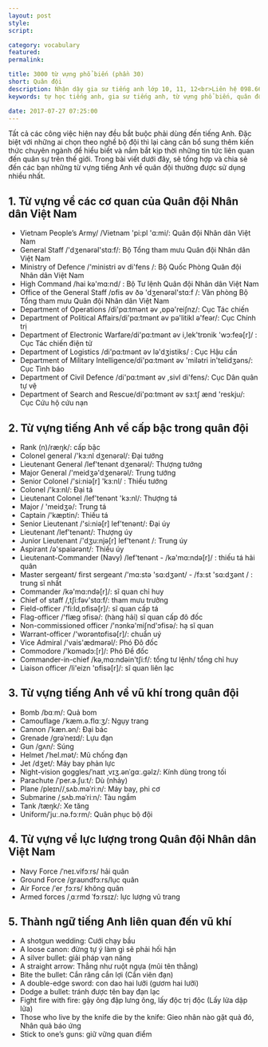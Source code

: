 ```yaml
---
layout: post
style:
script:

category: vocabulary
featured:
permalink:

title: 3000 từ vựng phổ biến (phần 30)
short: Quân đội
description: Nhận dậy gia sư tiếng anh lớp 10, 11, 12<br>Liên hệ 098.66.77.99.3<br>Anh Thịnh
keywords: tự học tiếng anh, gia sư tiếng anh, từ vựng phổ biến, quân đội, vocabulary, army

date: 2017-07-27 07:25:00
---
```


Tất cả các công việc hiện nay đều bắt buộc phải dùng đến tiếng Anh. Đặc biệt với những ai chọn theo nghề bộ đội thì lại càng cần bổ sung thêm kiến thức chuyên ngành để hiểu biết và nắm bắt kịp thời những tin tức liên quan đến quân sự trên thế giới. Trong bài viết dưới đây, sẽ tổng hợp và chia sẻ đến các bạn những từ vựng tiếng Anh về quân đội thường được sử dụng nhiều nhất.

## 1. Từ vựng về các cơ quan của Quân đội Nhân dân Việt Nam

- Vietnam People’s Army/ /Vietnam 'pi:pl 'ɑ:mi/: Quân đội Nhân dân Việt Nam
- General Staff /'dʒenərəl'stɑ:f/: Bộ Tổng tham mưu Quân đội Nhân dân Việt Nam
- Ministry of Defence /'ministri əv di'fens /: Bộ Quốc Phòng Quân đội Nhân dân Việt Nam
- High Command /hai kə'mɑ:nd/ : Bộ Tư lệnh Quân đội Nhân dân Việt Nam
- Office of the General Staff /ɒfis əv ðə 'dʒenərəl'stɑ:f /: Văn phòng Bộ Tổng tham mưu Quân đội Nhân dân Việt Nam
- Department of Operations /di'pɑ:tmənt əv ,ɒpə'rei∫nz/: Cục Tác chiến
- Department of Political Affairs/di'pɑ:tmənt əv pə'litikl ə'feər/: Cục Chính trị
- Department of Electronic Warfare/di'pɑ:tmənt əv i,lek'trɒnik 'wɔ:feə[r]/ : Cục Tác chiến điện tử
- Department of Logistics /di'pɑ:tmənt əv lə'dʒistiks/ : Cục Hậu cần
- Department of Military Intelligence/di'pɑ:tmənt əv 'milətri in'telidʒəns/: Cục Tình báo
- Department of Civil Defence /di'pɑ:tmənt əv ,sivl di'fens/: Cục Dân quân tự vệ
- Department of Search and Rescue/di'pɑ:tmənt əv sɜ:t∫ ænd 'reskju/: Cục Cứu hộ cứu nạn

## 2. Từ vựng tiếng Anh về cấp bậc trong quân đội 

- Rank (n)/ræŋk/: cấp bậc
- Colonel general /'kɜ:nl dʒenərəl/: Đại tướng
- Lieutenant General /lef'tenənt dʒenərəl/: Thượng tướng
- Major General /'meidʒə'dʒenərəl/: Trung tướng
- Senior Colonel /'si:niə[r] 'kɜ:nl/ : Thiếu tướng
- Colonel /'kɜ:nl/: Đại tá
- Lieutenant Colonel /lef'tenənt 'kɜ:nl/: Thượng tá
- Major / 'meidʒə/: Trung tá
- Captain /'kæptin/: Thiếu tá
- Senior Lieutenant /'si:niə[r] lef'tenənt/: Đại úy
- Lieutenant /lef'tenənt/: Thượng úy
- Junior Lieutenant /'dʒu:njə[r] lef'tenənt /: Trung úy
- Aspirant /ə'spaiərənt/: Thiếu úy
- Lieutenant-Commander (Navy) /lef'tenənt - /kə'mɑ:ndə[r]/ : thiếu tá hải quân
- Master sergeant/ first sergeant /'mɑ:stə 'sɑ:dʒənt/ - /fɜ:st 'sɑ:dʒənt / : trung sĩ nhất
- Commander /kə'mɑ:ndə[r]/: sĩ quan chỉ huy
- Chief of staff /,t∫i:fəv'stɑ:f/: tham mưu trưởng
- Field-officer /'fi:ld,ɒfisə[r]/: sĩ quan cấp tá
- Flag-officer /'flæg ɔfisə/: (hàng hải) sĩ quan cấp đô đốc
- Non-commissioned officer /'nɔnkə'miʃnd'ɔfisə/: hạ sĩ quan
- Warrant-officer  /'wɒrəntɒfisə[r]/: chuẩn uý
- Vice Admiral /'vais'ædmərəl/: Phó Đô đốc
- Commodore /'kɒmədɔ:[r]/: Phó Đề đốc
- Commander-in-chief /kə,mɑ:ndəin't∫i:f/: tổng tư lệnh/ tổng chỉ huy
- Liaison officer /li'eizn 'ɒfisə[r]/: sĩ quan liên lạc

## 3. Từ vựng tiếng Anh về vũ khí trong quân đội

- Bomb /bɑːm/: Quả bom
- Camouflage /ˈkæm.ə.flɑːʒ/: Ngụy trang
- Cannon /ˈkæn.ən/: Đại bác
- Grenade /ɡrəˈneɪd/: Lựu đạn
- Gun /ɡʌn/: Súng
- Helmet /ˈhel.mət/: Mũ chống đạn
- Jet /dʒet/: Máy bay phản lực
- Night-vision goggles/ˈnaɪt ˌvɪʒ.ənˈɡɑː.ɡəlz/: Kính dùng trong tối
- Parachute /ˈper.ə.ʃuːt/: Dù (nhảy)
- Plane /pleɪn//ˌsʌb.məˈriːn/: Máy bay, phi cơ
- Submarine /ˌsʌb.məˈriːn/: Tàu ngầm
- Tank /tæŋk/: Xe tăng
- Uniform/ˈjuː.nə.fɔːrm/: Quân phục bộ đội

## 4. Từ vựng về lực lượng trong Quân đội Nhân dân Việt Nam

- Navy Force /ˈneɪ.vifɔːrs/ hải quân
- Ground Force /ɡraʊndfɔːrs/lục quân
- Air Force /ˈer ˌfɔːrs/ không quân
- Armed forces /ˌɑːrmd ˈfɔːrsɪz/:  lực lượng vũ trang

## 5. Thành ngữ tiếng Anh liên quan đến vũ khí

- A shotgun wedding: Cưới chạy bầu
- A loose canon: đừng tự ý làm gì sẽ phải hối hận
- A silver bullet: giải pháp vạn năng
- A straight arrow: Thẳng như ruột ngựa (mũi tên thẳng)
- Bite the bullet: Cắn răng cắn lợi (Cắn viên đạn)
- A double-edge sword: con dao hai lưỡi (gươm hai lưỡi)
- Dodge a bullet: tránh được tên bay đạn lạc
- Fight fire with fire: gậy ông đập lưng ông, lấy độc trị độc (Lấy lửa dập lửa)
- Those who live by the knife die by the knife: Gieo nhân nào gặt quả đó, Nhân quả báo ứng
- Stick to one’s guns: giữ vững quan điểm
